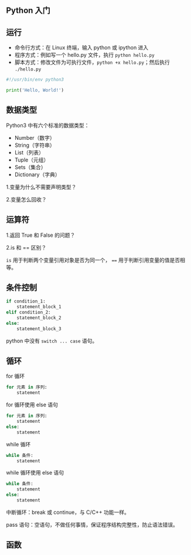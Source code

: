 ## Python 入门

## 运行

* 命令行方式：在 Linux 终端，输入 python 或 ipython 进入
* 程序方式：例如写一个 hello.py 文件，执行 `python hello.py`
* 脚本方式：修改文件为可执行文件，`python +x hello.py`；然后执行 `./hello.py`

```python
#!/usr/bin/env python3

print('Hello, World!')
```

## 数据类型

Python3 中有六个标准的数据类型：

* Number（数字）
* String（字符串）
* List（列表）
* Tuple（元组）
* Sets（集合）
* Dictionary（字典）

1.变量为什么不需要声明类型？

2.变量怎么回收？

## 运算符

1.返回 True 和 False 的问题？

2.is 和 == 区别？

`is` 用于判断两个变量引用对象是否为同一个， `==` 用于判断引用变量的值是否相等。

## 条件控制

```python
if condition_1:
    statement_block_1
elif condition_2:
    statement_block_2
else:
    statement_block_3
```
python 中没有 `switch ... case` 语句。

## 循环

for 循环

```python
for 元素 in 序列: 
    statement
```

for 循环使用 else 语句

```python
for 元素 in 序列: 
    statement
else:
    statement
```

while 循环

```python
while 条件:
    statement
```

while 循环使用 else 语句

```python
while 条件:
    statement
else:
    statement
```

中断循环：break 或 continue，与 C/C++ 功能一样。

pass 语句：空语句，不做任何事情，保证程序结构完整性，防止语法错误。

## 函数
